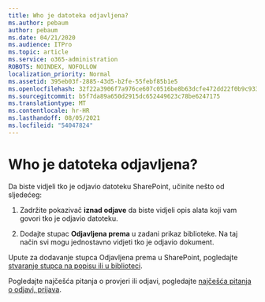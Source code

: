 ```yaml
---
title: Who je datoteka odjavljena?
ms.author: pebaum
author: pebaum
ms.date: 04/21/2020
ms.audience: ITPro
ms.topic: article
ms.service: o365-administration
ROBOTS: NOINDEX, NOFOLLOW
localization_priority: Normal
ms.assetid: 395eb03f-2885-43d5-b2fe-55febf85b1e5
ms.openlocfilehash: 32f22a3906f7a976ce607c0516be8b63dcfe472dd22f0b9c933e79950ba5e932
ms.sourcegitcommit: b5f7da89a650d2915dc652449623c78be6247175
ms.translationtype: MT
ms.contentlocale: hr-HR
ms.lasthandoff: 08/05/2021
ms.locfileid: "54047824"
---
```

# <a name="who-has-a-file-checked-out"></a>Who je datoteka odjavljena?

Da biste vidjeli tko je odjavio datoteku SharePoint, učinite nešto od sljedećeg:
  
1. Zadržite pokazivač **iznad odjave** da biste vidjeli opis alata koji vam govori tko je odjavio datoteku. 
    
2. Dodajte stupac **Odjavljena prema** u zadani prikaz biblioteke. Na taj način svi mogu jednostavno vidjeti tko je odjavio dokument. 
    
Upute za dodavanje stupca Odjavljena prema u SharePoint, pogledajte [stvaranje stupca na popisu ili u biblioteci](https://go.microsoft.com/fwlink/?linkid=2019591). 
  
Pogledajte najčešća pitanja o provjeri ili odjavi, pogledajte [najčešća pitanja o odjavi, prijava](https://go.microsoft.com/fwlink/?linkid=2018786).
  

